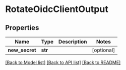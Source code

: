 # RotateOidcClientOutput

## Properties
Name | Type | Description | Notes
------------ | ------------- | ------------- | -------------
**new_secret** | **str** |  | [optional] 

[[Back to Model list]](../README.md#documentation-for-models) [[Back to API list]](../README.md#documentation-for-api-endpoints) [[Back to README]](../README.md)


